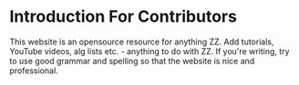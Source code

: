 # Introduction For Contributors
This website is an opensource resource for anything ZZ. Add tutorials, YouTube videos, alg lists etc. - anything to do with ZZ. 
If you're writing, try to use good grammar and spelling so that the website is nice and professional.
